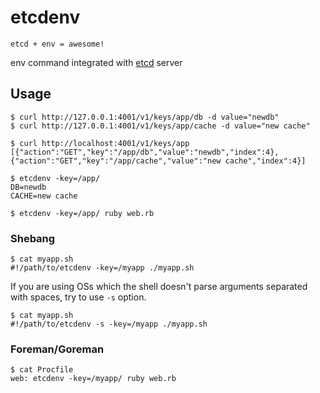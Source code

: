 # etcdenv

    etcd + env = awesome!

env command integrated with [etcd](http://coreos.com/docs/etcd/) server

## Usage

    $ curl http://127.0.0.1:4001/v1/keys/app/db -d value="newdb"
    $ curl http://127.0.0.1:4001/v1/keys/app/cache -d value="new cache"

    $ curl http://localhost:4001/v1/keys/app
    [{"action":"GET","key":"/app/db","value":"newdb","index":4},{"action":"GET","key":"/app/cache","value":"new cache","index":4}]

    $ etcdenv -key=/app/
    DB=newdb
    CACHE=new cache

    $ etcdenv -key=/app/ ruby web.rb

### Shebang

    $ cat myapp.sh
    #!/path/to/etcdenv -key=/myapp ./myapp.sh

If you are using OSs which the shell doesn't parse arguments separated with spaces, try to use `-s` option.

    $ cat myapp.sh
    #!/path/to/etcdenv -s -key=/myapp ./myapp.sh

### Foreman/Goreman

    $ cat Procfile
    web: etcdenv -key=/myapp/ ruby web.rb

